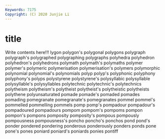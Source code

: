 ```yaml
---
Keywords: 7175
Copyright: (C) 2020 Junjie Li
---
```


# title

Write contents here!!!
lygon 
polygon's 
polygonal 
polygons 
polygraph 
polygraph's 
polygraphed 
polygraphing 
polygraphs
polyhedra 
polyhedron 
polyhedron's 
polyhedrons 
polymath 
polymath's 
polymaths 
polymer 
polymer's 
polymeric
polymerisation 
polymerisation's 
polymers 
polymorphic 
polynomial 
polynomial's 
polynomials 
polyp 
polyp's 
polyphonic
polyphony 
polyphony's 
polyps 
polystyrene 
polystyrene's 
polysyllabic 
polysyllable 
polysyllable's 
polysyllables 
polytechnic
polytechnic's 
polytechnics 
polytheism 
polytheism's 
polytheist 
polytheist's 
polytheistic 
polytheists 
polythene 
polyunsaturated
pomade 
pomade's 
pomaded 
pomades 
pomading 
pomegranate 
pomegranate's 
pomegranates 
pommel 
pommel's
pommelled 
pommelling 
pommels 
pomp 
pomp's 
pompadour 
pompadour's 
pompadoured 
pompadours 
pompom
pompom's 
pompoms 
pompon 
pompon's 
pompons 
pomposity 
pomposity's 
pompous 
pompously 
pompousness
pompousness's 
poncho 
poncho's 
ponchos 
pond 
pond's 
ponder 
pondered 
pondering 
ponderous
ponderously 
ponders 
ponds 
pone 
pone's 
pones 
poniard 
poniard's 
poniards 
ponies
pontiff 
